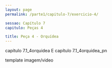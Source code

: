 ```yaml
---
layout: page
permalink: /parte1/capitulo-7/exercicio-4/

sessao: Capítulo 7
capitulo: Peças 4

title: Peça 4 - Orquídea
---
```


capítulo 7.1_4orquidea E capítulo 7.1_4orquidea_pn

template imagem/video
